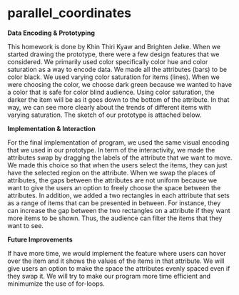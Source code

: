 # parallel_coordinates
**Data Encoding & Prototyping**


This homework is done by Khin Thiri Kyaw and Brighten Jelke. When we started drawing the prototype, there were a few design features that we considered. We primarily used color specifically color hue and color saturation as a way to encode data. We made all the attributes (bars) to be color black. We used varying color saturation for items (lines). When we were choosing the color, we choose dark green because we wanted to have a color that is safe for color blind audience. Using color saturation, the darker the item will be as it goes down to the bottom of the attribute. In that way, we can see more clearly about the trends of different items with varying saturation. The sketch of our prototype is attached below. 



**Implementation & Interaction**

For the final implementation of program, we used the same visual encoding that we used in our prototype. In term of the interactivity, we made the attributes swap by dragging the labels of the attribute that we want to move. We made this choice so that when the users select the items, they can just have the selected region on the attribute. When we swap the places of attributes, the gaps between the attributes are not uniform because we want to give the users an option to freely choose the space between the attributes. In addition, we added a two rectangles in each attribute that sets as a range of items that can be presented in between. For instance, they can increase the gap between the two rectangles on a attribute if they want more items to be shown. Thus, the audience can filter the items that they want to see. 



**Future Improvements**

If have more time, we would implement the feature where users can hover over the item and it shows the values of the items in that attribute. We will give users an option to make the space the attributes evenly spaced even if they swap it. We will try to make our program more time efficient and minimumize the use of for-loops. 
